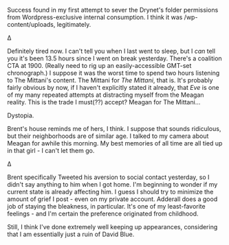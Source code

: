 Success found in my first attempt to sever the Drynet's folder permissions from Wordpress-exclusive internal consumption. I think it was /wp-content/uploads, legitimately.

∆

Definitely tired now. I can't tell you when I last went to sleep, but I *can* tell you it's been 13.5 hours since I went on break yesterday. There's a coalition CTA at 1900. (Really need to rig up an easily-accessible GMT-set chronograph.) I suppose it was the worst time to spend two hours listening to The Mittani's content. The Mittani for *The Mittani*, that is. It's probably fairly obvious by now, if I haven't explicitly stated it already, that *Eve* is one of my many repeated attempts at distracting myself from the Meagan reality. This is the trade I must(??) accept? Meagan for The Mittani...

Dystopia.

Brent's house reminds me of hers, I think. I suppose that sounds ridiculous, but their neighborhoods are of similar age. I talked to my camera about Meagan for awhile this morning. My best memories of all time are all tied up in that girl - I can't let them go.

∆

Brent specifically Tweeted his aversion to social contact yesterday, so I didn't say anything to him when I got home. I'm beginning to wonder if my current state is already affecting him. I guess I should try to minimize the amount of grief I post - even on my private account. Adderall does a good job of staying the bleakness, in particular. It's one of my least-favorite feelings - and I'm certain the preference originated from childhood.

Still, I think I've done extremely well keeping up appearances, considering that I am essentially just a ruin of David Blue.